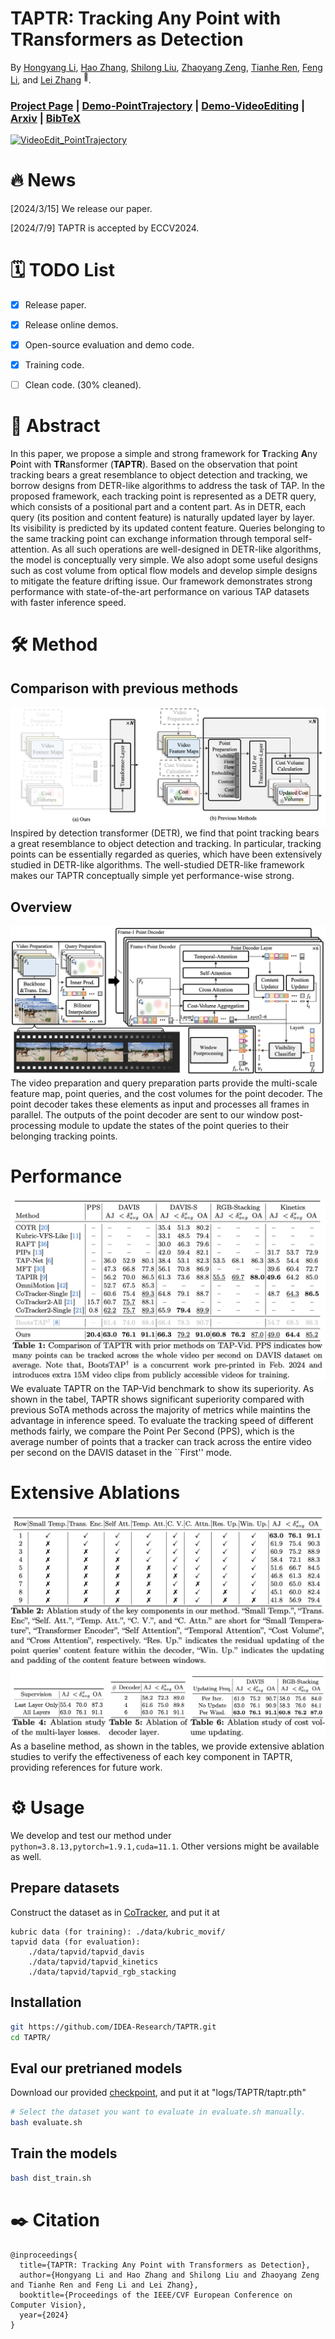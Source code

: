 # TAPTR: **T**racking **A**ny **P**oint with **TR**ansformers as Detection

By [Hongyang Li](https://scholar.google.com.hk/citations?view_op=list_works&hl=zh-CN&user=zdgHNmkAAAAJ&gmla=AMpAcmTJNHoetv6zgfzZkIRcYsFr0UkGGDyl5tAp5etuBqhz3lzYZCQrVDot02xVQ1XTbnMS1fPdAfe0-2--aTXOtewokjyShNLOQQyyhtkolwaz0hvENZpi-pJ-Wg), [Hao Zhang](https://scholar.google.com/citations?user=B8hPxMQAAAAJ&hl=zh-CN), [Shilong Liu](https://scholar.google.com/citations?hl=zh-CN&user=nkSVY3MAAAAJ), [Zhaoyang Zeng](https://scholar.google.com.hk/citations?user=U_cvvUwAAAAJ&hl=zh-CN&oi=sra), [Tianhe Ren](https://scholar.google.com.hk/citations?user=cW4ILs0AAAAJ&hl=zh-CN&oi=sra), [Feng Li](https://scholar.google.com.hk/citations?user=ybRe9GcAAAAJ&hl=zh-CN&oi=sra), and [Lei Zhang](https://scholar.google.com/citations?hl=zh-CN&user=fIlGZToAAAAJ) <sup>:email:</sup>.

### [Project Page](https://taptr.github.io) | [Demo-PointTrajectory](https://taptr-trajectory.deepdataspace.com) | [Demo-VideoEditing](https://taptr-videoediting.deepdataspace.com) | [Arxiv](xxx) | [BibTeX](#citing-taptr)
[![VideoEdit_PointTrajectory](assets/combine_video_coverimage.png)](https://github.com/IDEA-Research/TAPTR/assets/89394032/036503fe-bb4c-4804-affc-c606fd93878f)

# :fire: News
[2024/3/15] We release our paper.

[2024/7/9] TAPTR is accepted by ECCV2024.


# :spiral_calendar: TODO List
- [x] Release paper.
- [x] Release online demos.
- [x] Open-source evaluation and demo code.
- [x] Training code.
- [ ] Clean code. (30% cleaned).


# :scroll: Abstract
In this paper, we propose a simple and strong framework for **T**racking **A**ny **P**oint with **TR**ansformer (**TAPTR**). Based on the observation that point tracking bears a great resemblance to object detection and tracking, we borrow designs from DETR-like algorithms to address the task of TAP. In the proposed framework, each tracking point is represented as a DETR query, which consists of a positional part and a content part. As in DETR, each query (its position and content feature) is naturally updated layer by layer. Its visibility is predicted by its updated content feature. Queries belonging to the same tracking point can exchange information through temporal self-attention. As all such operations are well-designed in DETR-like algorithms, the model is conceptually very simple.  We also adopt some useful designs such as cost volume from optical flow models and develop simple designs to mitigate the feature drifting issue. Our framework demonstrates strong performance with state-of-the-art performance on various TAP datasets with faster inference speed. 


# :hammer_and_wrench: Method
## Comparison with previous methods
<img src="assets/comparison.png">
Inspired by detection transformer (DETR), we find that point tracking bears a great resemblance to object detection and tracking. In particular, tracking points can be essentially regarded as queries, which have been extensively studied in DETR-like algorithms.
The well-studied DETR-like framework makes our TAPTR conceptually simple yet performance-wise strong. 

## Overview
<img src="assets/overview.png">
The video preparation and query preparation parts provide the multi-scale feature map, point queries, and the cost volumes for the point decoder. The point decoder takes these elements as input and processes all frames in parallel. The outputs of the point decoder are sent to our window post-processing module to update the states of the point queries to their belonging tracking points.

# Performance
<img src="assets/performance.png">
We evaluate TAPTR on the TAP-Vid benchmark to show its superiority. As shown in the tabel, TAPTR shows significant superiority compared with previous SoTA methods across the majority of metrics while maintins the advantage in inference speed.
To evaluate the tracking speed of different methods fairly, we compare the Point Per Second (PPS), which is the average number of points that a tracker can track across the entire video per second on the DAVIS dataset in the ``First'' mode.


# Extensive Ablations
<img src="assets/ablation1.png">
<img src="assets/ablation2.png">
As a baseline method, as shown in the tables, we provide extensive ablation studies to verify the effectiveness of each key component in TAPTR, providing references for future work.

# :gear: Usage 
We develop and test our method under ```python=3.8.13,pytorch=1.9.1,cuda=11.1```. Other versions might be available as well.

## Prepare datasets
Construct the dataset as in [CoTracker](https://github.com/facebookresearch/co-tracker), and put it at 
```
kubric data (for training): ./data/kubric_movif/
tapvid data (for evaluation): 
    ./data/tapvid/tapvid_davis
    ./data/tapvid/tapvid_kinetics
    ./data/tapvid/tapvid_rgb_stacking
```

## Installation
```sh
git https://github.com/IDEA-Research/TAPTR.git
cd TAPTR/
```

## Eval our pretrianed models
Download our provided [checkpoint](https://drive.google.com/file/d/1sb4BXpCsYe6au_2a1M77tapdkodh48Rm/view?usp=share_link), and put it at "logs/TAPTR/taptr.pth"
```sh
# Select the dataset you want to evaluate in evaluate.sh manually. 
bash evaluate.sh
```
## Train the models
```sh
bash dist_train.sh
```

# :black_nib: Citation

```
@inproceedings{
  title={TAPTR: Tracking Any Point with Transformers as Detection},
  author={Hongyang Li and Hao Zhang and Shilong Liu and Zhaoyang Zeng and Tianhe Ren and Feng Li and Lei Zhang},
  booktitle={Proceedings of the IEEE/CVF European Conference on Computer Vision},
  year={2024}
}
```